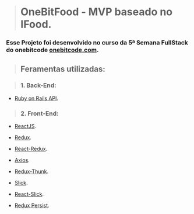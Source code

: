 > # **OneBitFood - MVP baseado no IFood.**

### Esse Projeto foi desenvolvido no curso da 5ª Semana FullStack do onebitcode [onebitcode.com](https://www.onebitcode.com).

> ## **Feramentas utilizadas:**

> ### **1. Back-End:**

- [Ruby on Rails API](https://guides.rubyonrails.org/index.html).

> ### **2. Front-End:**

- [ReactJS](https://reactjs.org/).

- [Redux](https://redux.js.org/).

- [React-Redux](https://react-redux.js.org/).

- [Axios](https://github.com/axios/axios).

- [Redux-Thunk](https://github.com/reduxjs/redux-thunk).

- [Slick](https://kenwheeler.github.io/slick/).

- [React-Slick](https://react-slick.neostack.com/).

- [Redux Persist](https://github.com/rt-redux-persist).

